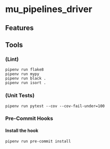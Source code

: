 # mu_pipelines_driver

## Features


## Tools

### (Lint)
```
pipenv run flake8
pipenv run mypy
pipenv run black .
pipenv run isort .

```

### (Unit Tests)
```
pipenv run pytest --cov --cov-fail-under=100
```

### Pre-Commit Hooks

#### Install the hook
```
pipenv run pre-commit install
```